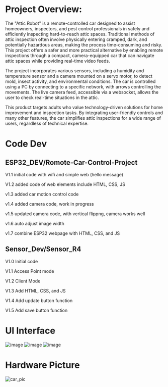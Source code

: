 # Project Overview:
The "Attic Robot" is a remote-controlled car designed to assist homeowners, inspectors, and pest control professionals in safely and efficiently inspecting hard-to-reach attic spaces. Traditional methods of attic inspection often involve physically entering cramped, dark, and potentially hazardous areas, making the process time-consuming and risky. This project offers a safer and more practical alternative by enabling remote inspections through a compact, camera-equipped car that can navigate attic spaces while providing real-time video feeds.

The project incorporates various sensors, including a humidity and temperature sensor and a camera mounted on a servo motor, to detect mold, insect activity, and environmental conditions. The car is controlled using a PC by connecting to a specific network, with arrows controlling the movements. The live camera feed, accessible via a websocket, allows the user to check real-time situations in the attic.

This product targets adults who value technology-driven solutions for home improvement and inspection tasks. By integrating user-friendly controls and many other features, the car simplifies attic inspections for a wide range of users, regardless of technical expertise.

# Code Dev
## ESP32_DEV/Romote-Car-Control-Project

V1.1 initial code with wifi and simple web (hello message)

V1.2 added code of web elements include HTML, CSS, JS

v1.3 added car motion control code

v1.4 added camera code, work in progress

v1.5 updated camera code, with vertical flippng, camera works well 

v1.6 auto adjust image width

v1.7 combine ESP32 webpage with HTML, CSS, and JS

## Sensor_Dev/Sensor_R4

V1.0 Initial code

V1.1 Access Point mode

V1.2 Client Mode

V1.3 Add HTML, CSS, and JS

V1.4 Add update button function

V1.5 Add save button function

# UI Interface
![image](https://github.com/user-attachments/assets/259c2544-5752-4151-81c0-29956759cc4b)
![image](https://github.com/user-attachments/assets/ea2d187c-6bb3-4890-8f4d-06835f32944c)
![image](https://github.com/user-attachments/assets/ff3fc831-c48a-44cc-bd47-4b03c3c8c1a4)

# Hardware Picture
![car_pic](https://github.com/user-attachments/assets/20dd265b-cb87-4c38-bc0f-60cd4f1b83b4)





